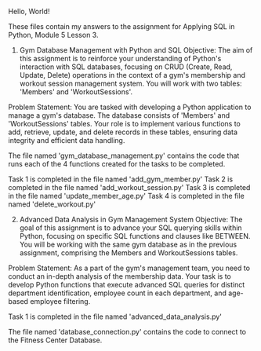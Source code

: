 Hello, World!

These files contain my answers to the assignment for Applying SQL in Python, Module 5 Lesson 3.

1. Gym Database Management with Python and SQL
Objective: The aim of this assignment is to reinforce your understanding of Python's interaction with SQL databases, focusing on 
CRUD (Create, Read, Update, Delete) operations in the context of a gym's membership and workout session management system. You will 
work with two tables: 'Members' and 'WorkoutSessions'.

Problem Statement: You are tasked with developing a Python application to manage a gym's database. The database consists of 'Members' 
and 'WorkoutSessions' tables. Your role is to implement various functions to add, retrieve, update, and delete records in these tables, 
ensuring data integrity and efficient data handling.

The file named 'gym_database_management.py' contains the code that runs each of the 4 functions created for the tasks to be completed.

Task 1 is completed in the file named 'add_gym_member.py'
Task 2 is completed in the file named 'add_workout_session.py'
Task 3 is completed in the file named 'update_member_age.py'
Task 4 is completed in the file named 'delete_workout.py'

2. Advanced Data Analysis in Gym Management System
Objective: The goal of this assignment is to advance your SQL querying skills within Python, focusing on specific SQL functions and clauses like BETWEEN. You will be working with the same gym database as in the previous assignment, comprising the Members and WorkoutSessions tables.

Problem Statement: As a part of the gym's management team, you need to conduct an in-depth analysis of the membership data. Your task is to develop Python functions that execute advanced SQL queries for distinct department identification, employee count in each department, and age-based employee filtering.

Task 1 is completed in the file named 'advanced_data_analysis.py'

The file named 'database_connection.py' contains the code to connect to the Fitness Center Database.